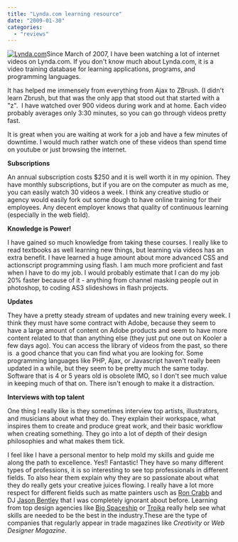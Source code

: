 ```yaml
---
title: "Lynda.com learning resource"
date: "2009-01-30"
categories: 
  - "reviews"
---
```


[![](/images/images.jpeg "Lynda.com")](http://lynda.com)Since March of 2007, I have been watching a lot of internet videos on Lynda.com. If you don't know much about Lynda.com, it is a video training database for learning applications, programs, and programming languages.

It has helped me immensely from everything from Ajax to ZBrush. (I didn't learn Zbrush, but that was the only app that stood out that started with a "z".  I have watched over 900 videos during work and at home. Each video probably averages only 3:30 minutes, so you can go through videos pretty fast.

It is great when you are waiting at work for a job and have a few minutes of downtime. I would much rather watch one of these videos than spend time on youtube or just browsing the internet.

**Subscriptions**

An annual subscription costs $250 and it is well worth it in my opinion. They have monthly subscriptions, but if you are on the computer as much as me, you can easily watch 30 videos a week. I think any creative studio or agency would easily fork out some dough to have online training for their employees. Any decent employer knows that quality of continuous learning (especially in the web field).

**Knowledge is Power!**

I have gained so much knowledge from taking these courses. I really like to read textbooks as well learning new things, but learning via videos has an extra benefit. I have learned a huge amount about more advanced CSS and actionscript programming using flash. I am much more proficient and fast when I have to do my job. I would probably estimate that I can do my job 20% faster because of it - anything from channel masking people out in photoshop, to coding AS3 slideshows in flash projects.

**Updates**

They have a pretty steady stream of updates and new training every week. I think they must have some contract with Adobe, because they seem to have a large amount of content on Adobe products and seem to have more content related to that than anything else (they just put one out on Kooler a few days ago). You can access the library of videos from the past, so there is  a good chance that you can find what you are looking for. Some programming languages like PHP, Ajax, or Javascript haven't really been updated in a while, but they seem to be pretty much the same today. Software that is 4 or 5 years old is obsolete IMO, so I don't see much value in keeping much of that on. There isn't enough to make it a distraction.

**Interviews with top talent**

One thing I really like is they sometimes interview top artists, illustrators, and musicians about what they do. They explain their workspace, what inspires them to create and produce great work, and their basic workflow when creating something. They go into a lot of depth of their design philosophies and what makes them tick.

I feel like I have a personal mentor to help mold my skills and guide me along the path to excellence. Yes!! Fantastic! They have so many different types of professions, it is so interesting to see top professionals in different fields. To also hear them explain why they are so passionate about what they do really gets your creative juices flowing. I really have a lot more respect for different fields such as matte painters usch as [Ron Crabb](http://www.crabbdigital.com/) and DJ [Jason Bentley](http://jasonbentley.org/) that I was completely ignorant about before. Learning from top design agencies like [Big Spaceship](http://www.bigspaceship.com/) or [Troika](http://www.troika.tv/) really help see what skills are needed to be the best in the industry.These are the type of companies that regularly appear in trade magazines like _Creativity_ or _Web Designer Magazine_.
